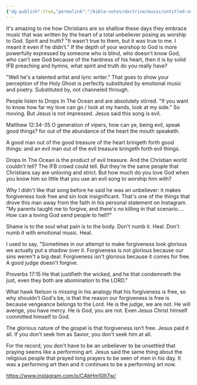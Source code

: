 ```yaml
---
{"dg-publish":true,"permalink":"/bible-notes/doctrine/music/untitled-note-5/","created":"May 28, 2020, 7:35 AM"}
---
```



It's amazing to me how Christians are so shallow these days they embrace music that was written by the heart of a total unbeliever posing as worship to God. Spirit and truth? "It wasn't true to them, but it was true to me. I meant it even if he didn't." If the depth of your worshop to God is more powerfully expressed by someone who is blind, who doesn't know God, who can't see God because of the hardness of his heart, then it is by solid IFB preaching and hymns, what spirit and truth do you really have?

"Well he's a talented artist and lyric writer." That goes to show your perception of the Holy Ghost is perfectly substituted by emotional music and poetry. Substituted by, not channeled through. 

People listen to Drops In The Ocean and are absolutely stirred. "If you want to know how far my love can go / look at my hands, look at my side." So moving. But Jesus is not impressed. Jesus said this song is evil.

Matthew 12:34-35
O generation of vipers, how can ye, being evil, speak good things? for out of the abundance of the heart the mouth speaketh.

A good man out of the good treasure of the heart bringeth forth good things: and an evil man out of the evil treasure bringeth forth evil things.

Drops In The Ocean is the product of evil treasure. And the Christian world couldn't tell? The IFB crowd could tell. But they're the same people that Christians say are unloving and strict. But how much do you love God when you know him so little that you use an evil song to worship him with?

Why I didn't like that song before he said he was an unbeliever: it makes forgiveness look free and sin look insignificant. That's one of the things that drove this man away from the faith in his personal statement on Instagram. "My parents taught me to forgive, and there's no killing in that scenario.... How can a loving God send people to hell?"

Shame is to the soul what pain is to the body. Don't numb it. Heal. Don't numb it with emotional music. Heal.

I used to say, "Sometimes in our attempt to make forgiveness look glorious we actually put a shadow over it. Forgiveness is not glorious because our sins weren't a big deal. Forgiveness isn't glorious because it comes for free. A good judge doesn't forgive. 

Proverbs 17:15
He that justifieth the wicked, and he that condemneth the just,
even they both are abomination to the LORD."

What hawk Nelson is missing in his analogy that his forgiveness is free, so why shouldn't God's be, is that the reason our forgiveness is free is because vengeance belongs to the Lord. He is the judge, we are not. He will avenge, you have mercy. He is God, you are not. Even Jesus Christ himself committed himself to God.

The glorious nature of the gospel is that forgiveness isn’t free. Jesus paid it all. If you don't seek him as Savior, you don't seek him at all.

For the record, you don't have to be an unbeliever to be unsettled that praying seems like a performing art. Jesus said the same thing about the religious people that prayed long prayers to be seen of men in his day. It was a performing art then and it continues to be a performing art now.

<https://www.instagram.com/p/CAbHm10lt7w/>


